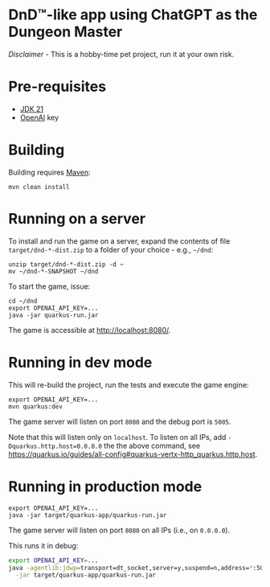 DnD™-like app using ChatGPT as the Dungeon Master
===

*Disclaimer* - This is a hobby-time pet project, run it at your own risk.

# Pre-requisites

* [JDK 21](https://www.oracle.com/java/technologies/downloads/)
* [OpenAI](http://openai.com) key

# Building

Building requires [Maven](https://maven.apache.org):

```shell
mvn clean install
```

# Running on a server

To install and run the game on a server, expand the contents of file
`target/dnd-*-dist.zip` to a folder of your choice - e.g., `~/dnd`:

```shell
unzip target/dnd-*-dist.zip -d ~
mv ~/dnd-*-SNAPSHOT ~/dnd
```

To start the game, issue:

```shell
cd ~/dnd
export OPENAI_API_KEY=...
java -jar quarkus-run.jar
```

The game is accessible at <http://localhost:8080/>.

# Running in dev mode

This will re-build the project, run the tests and execute the game engine:

```shell
export OPENAI_API_KEY=...
mvn quarkus:dev
```

The game server will listen on port `8080` and the debug port is `5005`.

Note that this will listen only on `localhost`. To listen on all IPs, add
`-Dquarkus.http.host=0.0.0.0` the the above command, see
<https://quarkus.io/guides/all-config#quarkus-vertx-http_quarkus.http.host>.

# Running in production mode

```shell
export OPENAI_API_KEY=...
java -jar target/quarkus-app/quarkus-run.jar
```

The game server will listen on port `8080` on all IPs (i.e., on `0.0.0.0`).

This runs it in debug:

```bash
export OPENAI_API_KEY=...
java -agentlib:jdwp=transport=dt_socket,server=y,suspend=n,address=*:5005 \
  -jar target/quarkus-app/quarkus-run.jar
```